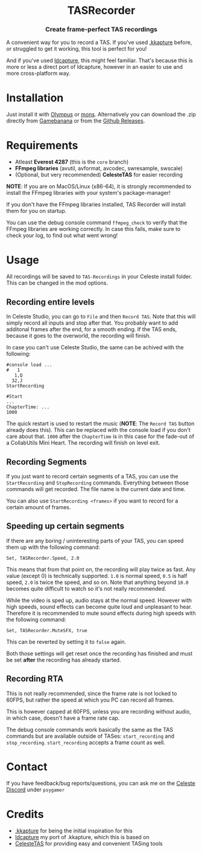 <h1 align="center">TASRecorder</h1>
<h3 align="center">Create frame-perfect TAS recordings</h3>

A convenient way for you to record a TAS. If you've used [.kkapture](https://github.com/DemoJameson/kkapture) before, or struggled to get it working, this tool is perfect for you!

And if you've used [ldcapture](https://github.com/psyGamer/ldcapture), this might feel familiar. That's because this is more or less a direct port of ldcapture, however in an easier to use and more cross-platform way.

# Installation

Just install it with [Olympus](https://github.com/EverestAPI/Olympus) or [mons](https://github.com/coloursofnoise/mons). Alternatively you can download the .zip directly from [Gamebanana](https://gamebanana.com/tools/14085) or from the [Github Releases](https://github.com/psyGamer/TASRecorder/releases/latest).

# Requirements

- Atleast **Everest 4287** (this is the `core` branch)
- **FFmpeg libraries** (avutil, avformat, avcodec, swresample, swscale)
- (Optional, but very recommended) **CelesteTAS** for easier recording

**NOTE**: If you are on MacOS/Linux (x86-64), it is strongly recommended to install the FFmpeg libraries with your system's package-manager!

If you don't have the FFmpeg libraries installed, TAS Recorder will install them for you on startup.

You can use the debug console command `ffmpeg_check` to verify that the FFmpeg libraries are working correctly.
In case this fails, make sure to check your log, to find out what went wrong!

# Usage

All recordings will be saved to `TAS-Recordings` in your Celeste install folder.
This can be changed in the mod options.

## Recording entire levels

In Celeste Studio, you can go to `File` and then `Record TAS`.
Note that this will simply record all inputs and stop after that. You probably want to add additonal frames after the end, for a smooth ending. If the TAS ends, because it goes to the overworld, the recording will finish.

In case you can't use Celeste Studio, the same can be achived with the following:
```
#console load ...
#   1
   1,Q
  32,J
StartRecording

#Start
...
ChapterTime: ...
1000
```
The quick restart is used to restart the music (**NOTE**: The `Record TAS` button already does this). This can be replaced with the console load if you don't care about that.
`1000` after the `ChapterTime` is in this case for the fade-out of a CollabUtils Mini Heart. The recording will finish on level exit.

## Recording Segments

If you just want to record certain segments of a TAS, you can use the `StartRecording` and `StopRecording` commands. Everything between those commands will get recorded. The file name is the current date and time.

You can also use `StartRecording <frames>` if you want to record for a certain amount of frames.

## Speeding up certain segments

If there are any boring / uninteresting parts of your TAS, you can speed them up with the following command:
```
Set, TASRecorder.Speed, 2.0
```
This means that from that point on, the recording will play twice as fast. Any value (except 0) is technically supported. `1.0` is normal speed, `0.5` is half speed, `2.0` is twice the speed, and so on. Note that anything beyond `10.0` becomes quite difficult to watch so it's not really recommended.

While the video is sped up, audio stays at the normal speed. However with high speeds, sound effects can become quite loud and unpleasant to hear. Therefore it is recommended to mute sound effects during high speeds with the following command:
```
Set, TASRecorder.MuteSFX, true
```
This can be reverted by setting it to `false` again.

Both those settings will get reset once the recording has finished and must be set **after** the recording has already started.

## Recording RTA

This is not really recommended, since the frame rate is not locked to 60FPS, but rather the speed at which you PC can record all frames.

This is however capped at 60FPS, unless you are recording without audio, in which case, doesn't have a frame rate cap.

The debug console commands work basically the same as the TAS commands but are available outside of TASes: `start_recording` and `stop_recording`.
`start_recording` accepts a frame count as well.

# Contact

If you have feedback/bug reports/questions, you can ask me on the [Celeste Discord](https://discord.gg/celeste) under `psygamer`

# Credits

- [.kkapture](https://github.com/DemoJameson/kkapture) for being the initial inspiration for this
- [ldcapture](https://github.com/psyGamer/ldcapture) my port of .kkapture, which this is based on
- [CelesteTAS](https://github.com/EverestAPI/CelesteTAS-EverestInterop) for providing easy and convenient TASing tools
